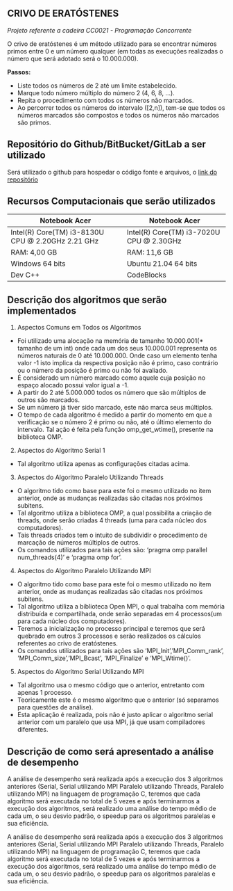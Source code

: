 
## CRIVO DE ERATÓSTENES 
_Projeto referente a cadeira CC0021 - Programação Concorrente_

O crivo de eratóstenes é um método utilizado para se encontrar números primos entre 0 e um número qualquer (em todas as execuções realizadas o número que será adotado será o 10.000.000).

**Passos:**

 -  Liste todos os números de 2 até um limite estabelecido.
 - Marque todo número múltiplo do número 2 (4, 6, 8, ...).
 - Repita o procedimento com todos os números não marcados.
 - Ao percorrer todos os números do intervalo ([2,n]), tem-se que todos os números marcados são compostos e todos os números não marcados são primos.

## Repositório do Github/BitBucket/GitLab a ser utilizado

Será utilizado o github para hospedar o código fonte e arquivos, o [link do repositório](https://github.com/TrabalhosCC-Gilvan-e-Renann/crivo-de-eratostenes)

## Recursos Computacionais que serão utilizados

| Notebook Acer | Notebook Acer |
| ------ | ------ |
| Intel(R) Core(TM) i3-8130U CPU @ 2.20GHz 2.21 GHz | Intel(R) Core(TM) i3-7020U CPU @ 2.30GHz |
| RAM: 4,00 GB | RAM: 11,6 GB |
| Windows 64 bits | Ubuntu 21.04 64 bits |
| Dev C++ | CodeBlocks|

## Descrição dos algoritmos que serão implementados

 1. Aspectos Comuns em Todos os Algoritmos
-   Foi utilizado uma alocação na memória de tamanho 10.000.001(* tamanho de um int) onde cada um dos seus 10.000.001 representa os números naturais de 0 até 10.000.000. Onde caso um elemento tenha valor -1 isto implica da respectiva posição não é primo, caso contrário ou o número da posição é primo ou não foi avaliado.
-   É considerado um número marcado como aquele cuja posição no espaço alocado possui valor igual a -1.
-   A partir do 2 até 5.000.000 todos os número que são múltiplos de outros são marcados.
-   Se um número já tiver sido marcado, este não marca seus múltiplos.
-   O tempo de cada algoritmo é medido a partir do momento em que a verificação se o número 2 é primo ou não, até o último elemento do intervalo. Tal ação é feita pela função omp_get_wtime(), presente na biblioteca OMP.
    
2.   Aspectos do Algoritmo Serial 1
-   Tal algoritmo utiliza apenas as configurações citadas acima.

3.   Aspectos do Algoritmo Paralelo Utilizando Threads
-   O algoritmo tido como base para este foi o mesmo utilizado no item anterior, onde as mudanças realizadas são citadas nos próximos subitens.
-   Tal algoritmo utiliza a biblioteca OMP, a qual possibilita a criação de threads, onde serão criadas 4 threads (uma para cada núcleo dos computadores).
-   Tais threads criados tem o intuito de subdividir o procedimento de marcação de números múltiplos de outros.
-   Os comandos utilizados para tais ações são: ‘pragma omp parallel num_threads(4)’ e ‘pragma omp for’.
    

4.  Aspectos do Algoritmo Paralelo Utilizando MPI
-   O algoritmo tido como base para este foi o mesmo utilizado no item anterior, onde as mudanças realizadas são citadas nos próximos subitens.
-   Tal algoritmo utiliza a biblioteca Open MPI, o qual trabalha com memória distribuída e compartilhada, onde serão separadas em 4 processos(um para cada núcleo dos computadores).
-   Teremos a inicialização no processo principal e teremos que será quebrado em outros 3 processos e serão realizados os cálculos referentes ao crivo de eratóstenes.
-   Os comandos utilizados para tais ações são ‘MPI_Init’,’MPI_Comm_rank’, ’MPI_Comm_size’,‘MPI_Bcast’, ‘MPI_Finalize’ e ‘MPI_Wtime()’.
   
5. Aspectos do Algoritmo Serial Utilizando MPI
-   Tal algoritmo usa o mesmo código que o anterior, entretanto com apenas 1 processo.
-   Teoricamente este é o mesmo algoritmo que o anterior (só separamos para questões de análise).
-   Esta aplicação é realizada, pois não é justo aplicar o algoritmo serial anterior com um paralelo que usa MPI, já que usam compiladores diferentes.

## Descrição de como será apresentado a análise de desempenho

A análise de desempenho será realizada após a execução dos 3 algoritmos anteriores (Serial, Serial utilizando MPI Paralelo utilizando Threads, Paralelo utilizando MPI) na linguagem de programação C, teremos que cada algoritmo será executada no total de 5 vezes e após terminarmos a execução dos algoritmos, será realizado uma análise do tempo médio de cada um, o seu desvio padrão, o speedup para os algoritmos paralelas e sua eficiência.

A análise de desempenho será realizada após a execução dos 3 algoritmos anteriores (Serial, Serial utilizando MPI Paralelo utilizando Threads, Paralelo utilizando MPI) na linguagem de programação C, teremos que cada algoritmo será executada no total de 5 vezes e após terminarmos a execução dos algoritmos, será realizado uma análise do tempo médio de cada um, o seu desvio padrão, o speedup para os algoritmos paralelas e sua eficiência.
